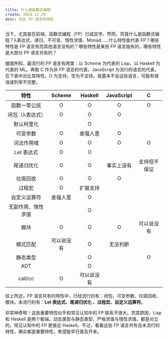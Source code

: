 ```yaml
---
title: 什么是函数式编程
create: 2024-12-29
desc: 对比 FP 语言的特性
---
```


当下，尤其是在前端，函数式编程（FP）已成显学。然而，究竟什么是函数式编程？λ表达式、递归、不可变、惰性求值、Monad……什么特性能代表 FP？哪些特性是 FP 语言有而其他语言没有的？哪些特性是某些 FP 语言独有的，哪些特性是大部分 FP 语言共有的？

据我所知，最流行的 FP 语言有两类：以 Scheme 为代表的 Lisp、以 Haskell 为代表的 ML。再取 C 作为非 FP 语言的代表，JavaScript 为流行的语言的代表，在下表中对比其特性。O 为支持，空为不支持。我基本不会这些语言，可能有错误或列举不完整。

|    特性     | Scheme | Haskell | JavaScript |   C    |
| :-------: | :----: | :-----: | :--------: | :----: |
|  函数一等公民   |   O    |    O    |     O      |   O    |
| 闭包（λ表达式）  |   O    |    O    |     O      |        |
|   默认柯里化   |        |    O    |            |        |
|   可变参数    |   O    |  差强人意   |     O      |        |
|   词法作用域   |   O    |    O    |     O      |   O    |
|  Let 表达式  |   O    |    O    |            |        |
|   尾递归优化   |   O    |    O    |   事实上没有    | 支持但不保证 |
|   垃圾回收    |   O    |    O    |     O      |        |
|    过程宏    |   O    |  扩展支持   |            |        |
|  自定义运算符   |  差强人意  |    O    |            |        |
| 无副作用、惰性求值 |        |    O    |            |        |
|    模块     |   O    |    O    |     O      | 可以说没有  |
|   模式匹配    | 可以说没有  |    O    |    无法判断    |        |
|   静态类型    |        |    O    |            |   O    |
|    ADT    |        |    O    |            |        |
|  call/cc  |   O    |  可以说没有  |            |        |

综上所述，FP 语言共有的特性中，已经流行的有：闭包、可变参数、垃圾回收、模块。未流行的有：**Let 表达式、尾递归优化 、过程宏、自定义运算符**。

非常神奇啊！这些重要特性似乎和常见认知中的 FP 联系不很大。究其原因，Lisp 和 Haskell 是两个极端，动态类型与静态类型、严格求值与惰性求值，都是对立的。常见认知中的 FP 更接近 Haskell。不过，看看这些 FP 语言共有且未流行的特性，确实都是重要特性，希望能早日普及开来。
